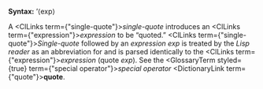  



**Syntax:** ’⟨exp⟩ 



A <ClLinks  term={"single-quote"}><i>single-quote</i></ClLinks> introduces an <ClLinks  term={"expression"}><i>expression</i></ClLinks> to be “quoted.” <ClLinks  term={"single-quote"}><i>Single-quote</i></ClLinks> followed by an *expression exp* is treated by the *Lisp reader* as an abbreviation for and is parsed identically to the <ClLinks  term={"expression"}><i>expression</i></ClLinks> (quote *exp*). See the <GlossaryTerm styled={true} term={"special operator"}><i>special operator</i></GlossaryTerm> <DictionaryLink  term={"quote"}><b>quote</b></DictionaryLink>. 



